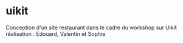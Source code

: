 # uikit
Conception d'un site restaurant dans le cadre du workshop sur Uikit
réalisation : Edouard, Valentin et Sophie


